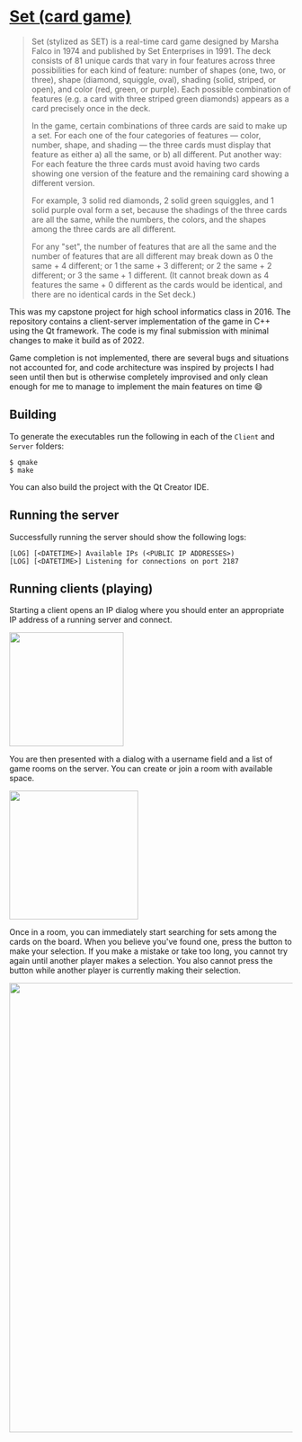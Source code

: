 # [Set (card game)](https://en.wikipedia.org/wiki/Set_(card_game))

> Set (stylized as SET) is a real-time card game designed by Marsha Falco in 1974 and published by Set Enterprises in 1991. The deck consists of 81 unique cards that vary in four features across three possibilities for each kind of feature: number of shapes (one, two, or three), shape (diamond, squiggle, oval), shading (solid, striped, or open), and color (red, green, or purple). Each possible combination of features (e.g. a card with three striped green diamonds) appears as a card precisely once in the deck.
>
> In the game, certain combinations of three cards are said to make up a set. For each one of the four categories of features — color, number, shape, and shading — the three cards must display that feature as either a) all the same, or b) all different. Put another way: For each feature the three cards must avoid having two cards showing one version of the feature and the remaining card showing a different version.
>
> For example, 3 solid red diamonds, 2 solid green squiggles, and 1 solid purple oval form a set, because the shadings of the three cards are all the same, while the numbers, the colors, and the shapes among the three cards are all different.
>
> For any "set", the number of features that are all the same and the number of features that are all different may break down as 0 the same + 4 different; or 1 the same + 3 different; or 2 the same + 2 different; or 3 the same + 1 different. (It cannot break down as 4 features the same + 0 different as the cards would be identical, and there are no identical cards in the Set deck.) 

This was my capstone project for high school informatics class in 2016.
The repository contains a client-server implementation of the game in C++ using the Qt framework.
The code is my final submission with minimal changes to make it build as of 2022.

Game completion is not implemented, there are several bugs and situations not accounted for, and code architecture was inspired by projects I had seen until then but is otherwise completely improvised and only clean enough for me to manage to implement the main features on time :smile:

## Building

To generate the executables run the following in each of the `Client` and `Server` folders:

```
$ qmake
$ make
```

You can also build the project with the Qt Creator IDE.

## Running the server

Successfully running the server should show the following logs:

```
[LOG] [<DATETIME>] Available IPs (<PUBLIC IP ADDRESSES>)
[LOG] [<DATETIME>] Listening for connections on port 2187
```

## Running clients (playing)

Starting a client opens an IP dialog where you should enter an appropriate IP address of a running server and connect.

<img src="https://user-images.githubusercontent.com/31972928/202913071-109cf4c7-1ab0-4ff4-a819-70f1eed93768.png" width="203px" />

You are then presented with a dialog with a username field and a list of game rooms on the server.
You can create or join a room with available space.

<img src="https://user-images.githubusercontent.com/31972928/202913176-9e29e29e-f660-4ac7-96a7-d3e61d275192.png" width="229px" />

Once in a room, you can immediately start searching for sets among the cards on the board.
When you believe you've found one, press the button to make your selection.
If you make a mistake or take too long, you cannot try again until another player makes a selection.
You also cannot press the button while another player is currently making their selection.

<img src="https://user-images.githubusercontent.com/31972928/202911976-0e304959-c43b-4ba8-9f7a-d84b36f6bb6b.png" width="800px" />
